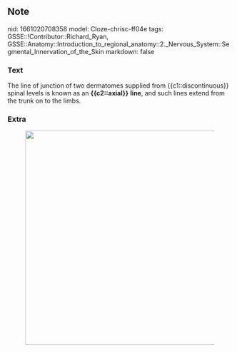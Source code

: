 ## Note
nid: 1661020708358
model: Cloze-chrisc-ff04e
tags: GSSE::!Contributor::Richard_Ryan, GSSE::Anatomy::Introduction_to_regional_anatomy::2._Nervous_System::Segmental_Innervation_of_the_Skin
markdown: false

### Text
<div class='toggle'>
  The line of junction of two dermatomes supplied from
  {{c1::discontinuous}} spinal levels is known as an
  <strong>{{c2::axial}}</strong> <strong>line</strong>, and such
  lines extend from the trunk on to the limbs.
</div>

### Extra
<figure id="e218fc1c-ea56-4038-acdf-1e0c547899fa" class="image">
  <a href= 
  "Segmental%20Innervation%20of%20the%20Skin%20e218fc1cea564038acdf1e0c547899fa/Untitled.png">
  <img style="width:481px" src= 
  "8f4d0d5d85ffbe8efcb8056cfb4cb645ebd61895.png"></a>
</figure>
